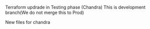 
Terraform updrade in Testing phase (Chandra)
This is development branch(We do not merge this to Prod) 


New files for chandra
